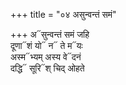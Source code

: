 +++
title = "०४ असुन्वन्तं समं"

+++
अ᳓सुन्वन्तं समं जहि  
दूणा᳓शं यो᳓ न᳓ ते म᳓यः  
अस्म᳓भ्यम् अस्य वे᳓दनं  
दद्धि᳓ सूरि᳓श् चिद् ओहते